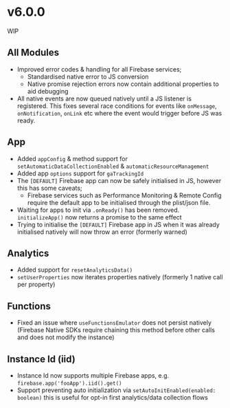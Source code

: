 # v6.0.0

WIP

## All Modules

- Improved error codes & handling for all Firebase services;
  - Standardised native error to JS conversion
  - Native promise rejection errors now contain additional properties to aid debugging
- All native events are now queued natively until a JS listener is registered. This fixes several race conditions for events like `onMessage`, `onNotification`, `onLink` etc where the event would trigger before JS was ready.

## App

- Added `appConfig` & method support for `setAutomaticDataCollectionEnabled` & `automaticResourceManagement`
- Added app `options` support for `gaTrackingId`
- The `[DEFAULT]` Firebase app can now be safely initialised in JS, however this has some caveats;
  - Firebase services such as Performance Monitoring & Remote Config require the default app to be initialised through the plist/json file.
- Waiting for apps to init via `.onReady()` has been removed. `initializeApp()` now returns a promise to the same effect
- Trying to initialise the `[DEFAULT]` Firebase app in JS when it was already initialised natively will now throw an error (formerly warned)

## Analytics

- Added support for `resetAnalyticsData()`
- `setUserProperties` now iterates properties natively (formerly 1 native call per property)

## Functions

- Fixed an issue where `useFunctionsEmulator` does not persist natively (Firebase Native SDKs require chaining this method before other calls and does not modify the instance)

## Instance Id (iid)

- Instance Id now supports multiple Firebase apps, e.g. `firebase.app('fooApp').iid().get()`
- Support preventing auto initialization via `setAutoInitEnabled(enabled: boolean)` this is useful for opt-in first analytics/data collection flows
